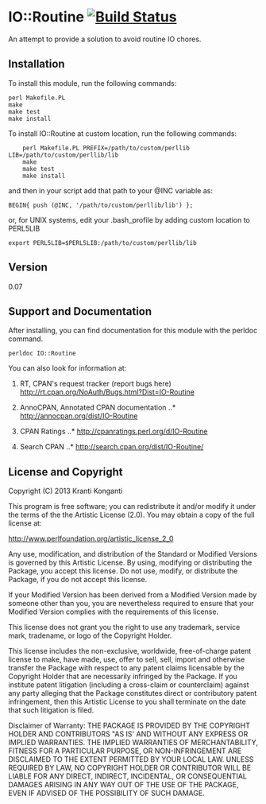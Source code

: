 IO::Routine [![Build Status](https://travis-ci.org/biocoder/Perl-for-Bioinformatics.png?branch=master)](https://travis-ci.org/biocoder/Perl-for-Bioinformatics)
===========

An attempt to provide a solution to avoid routine IO chores.

Installation
------------

To install this module, run the following commands:

	perl Makefile.PL
	make
	make test
	make install

To install IO::Routine at custom location, run the following commands:

        perl Makefile.PL PREFIX=/path/to/custom/perllib LIB=/path/to/custom/perllib/lib
        make
        make test
        make install

and then in your script add that path to your @INC variable as:

`BEGIN{ push (@INC, '/path/to/custom/perllib/lib') };`

or, for UNIX systems, edit your .bash_profile by adding custom location to PERL5LIB

`export PERL5LIB=$PERL5LIB:/path/to/custom/perllib/lib`

Version
-------
0.07

Support and Documentation
-------------------------

After installing, you can find documentation for this module with the
perldoc command.

    perldoc IO::Routine

You can also look for information at:

1. RT, CPAN's request tracker (report bugs here)
   http://rt.cpan.org/NoAuth/Bugs.html?Dist=IO-Routine

2. AnnoCPAN, Annotated CPAN documentation
..* http://annocpan.org/dist/IO-Routine
3. CPAN Ratings
..* http://cpanratings.perl.org/d/IO-Routine
4. Search CPAN
..* http://search.cpan.org/dist/IO-Routine/


License and Copyright
---------------------

Copyright (C) 2013 Kranti Konganti

This program is free software; you can redistribute it and/or modify it
under the terms of the the Artistic License (2.0). You may obtain a
copy of the full license at:

http://www.perlfoundation.org/artistic_license_2_0

Any use, modification, and distribution of the Standard or Modified
Versions is governed by this Artistic License. By using, modifying or
distributing the Package, you accept this license. Do not use, modify,
or distribute the Package, if you do not accept this license.

If your Modified Version has been derived from a Modified Version made
by someone other than you, you are nevertheless required to ensure that
your Modified Version complies with the requirements of this license.

This license does not grant you the right to use any trademark, service
mark, tradename, or logo of the Copyright Holder.

This license includes the non-exclusive, worldwide, free-of-charge
patent license to make, have made, use, offer to sell, sell, import and
otherwise transfer the Package with respect to any patent claims
licensable by the Copyright Holder that are necessarily infringed by the
Package. If you institute patent litigation (including a cross-claim or
counterclaim) against any party alleging that the Package constitutes
direct or contributory patent infringement, then this Artistic License
to you shall terminate on the date that such litigation is filed.

Disclaimer of Warranty: THE PACKAGE IS PROVIDED BY THE COPYRIGHT HOLDER
AND CONTRIBUTORS "AS IS' AND WITHOUT ANY EXPRESS OR IMPLIED WARRANTIES.
THE IMPLIED WARRANTIES OF MERCHANTABILITY, FITNESS FOR A PARTICULAR
PURPOSE, OR NON-INFRINGEMENT ARE DISCLAIMED TO THE EXTENT PERMITTED BY
YOUR LOCAL LAW. UNLESS REQUIRED BY LAW, NO COPYRIGHT HOLDER OR
CONTRIBUTOR WILL BE LIABLE FOR ANY DIRECT, INDIRECT, INCIDENTAL, OR
CONSEQUENTIAL DAMAGES ARISING IN ANY WAY OUT OF THE USE OF THE PACKAGE,
EVEN IF ADVISED OF THE POSSIBILITY OF SUCH DAMAGE.